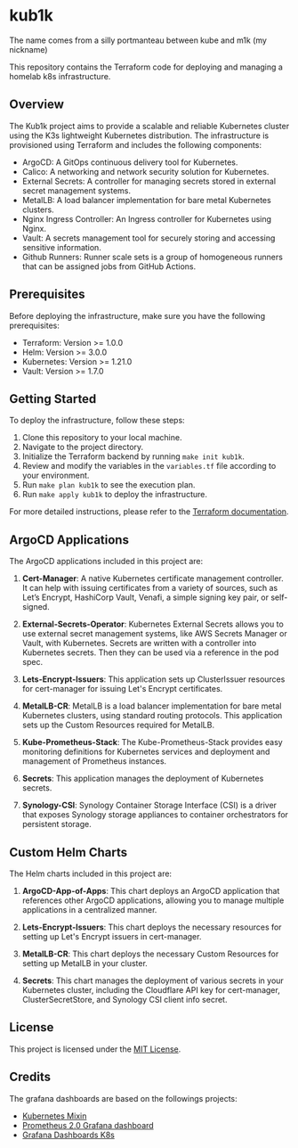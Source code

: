 # kub1k
The name comes from a silly portmanteau between kube and m1k (my nickname)

This repository contains the Terraform code for deploying and managing a homelab k8s infrastructure.

## Overview

The Kub1k project aims to provide a scalable and reliable Kubernetes cluster using the K3s lightweight Kubernetes distribution. The infrastructure is provisioned using Terraform and includes the following components:

- ArgoCD: A GitOps continuous delivery tool for Kubernetes.
- Calico: A networking and network security solution for Kubernetes.
- External Secrets: A controller for managing secrets stored in external secret management systems.
- MetalLB: A load balancer implementation for bare metal Kubernetes clusters.
- Nginx Ingress Controller: An Ingress controller for Kubernetes using Nginx.
- Vault: A secrets management tool for securely storing and accessing sensitive information.
- Github Runners: Runner scale sets is a group of homogeneous runners that can be assigned jobs from GitHub Actions.

## Prerequisites

Before deploying the infrastructure, make sure you have the following prerequisites:

- Terraform: Version >= 1.0.0
- Helm: Version >= 3.0.0
- Kubernetes: Version >= 1.21.0
- Vault: Version >= 1.7.0

## Getting Started

To deploy the infrastructure, follow these steps:

1. Clone this repository to your local machine.
2. Navigate to the project directory.
3. Initialize the Terraform backend by running `make init kub1k`.
4. Review and modify the variables in the `variables.tf` file according to your environment.
5. Run `make plan kub1k` to see the execution plan.
6. Run `make apply kub1k` to deploy the infrastructure.

For more detailed instructions, please refer to the [Terraform documentation](https://www.terraform.io/docs/index.html).


## ArgoCD Applications

The ArgoCD applications included in this project are:

1. **Cert-Manager**: A native Kubernetes certificate management controller. It can help with issuing certificates from a variety of sources, such as Let’s Encrypt, HashiCorp Vault, Venafi, a simple signing key pair, or self-signed.

2. **External-Secrets-Operator**: Kubernetes External Secrets allows you to use external secret management systems, like AWS Secrets Manager or Vault, with Kubernetes. Secrets are written with a controller into Kubernetes secrets. Then they can be used via a reference in the pod spec.

3. **Lets-Encrypt-Issuers**: This application sets up ClusterIssuer resources for cert-manager for issuing Let's Encrypt certificates.

4. **MetalLB-CR**: MetalLB is a load balancer implementation for bare metal Kubernetes clusters, using standard routing protocols. This application sets up the Custom Resources required for MetalLB.

5. **Kube-Prometheus-Stack**: The Kube-Prometheus-Stack provides easy monitoring definitions for Kubernetes services and deployment and management of Prometheus instances.

6. **Secrets**: This application manages the deployment of Kubernetes secrets.

7. **Synology-CSI**: Synology Container Storage Interface (CSI) is a driver that exposes Synology storage appliances to container orchestrators for persistent storage.

## Custom Helm Charts

The Helm charts included in this project are:

1. **ArgoCD-App-of-Apps**: This chart deploys an ArgoCD application that references other ArgoCD applications, allowing you to manage multiple applications in a centralized manner.

2. **Lets-Encrypt-Issuers**: This chart deploys the necessary resources for setting up Let's Encrypt issuers in cert-manager.

3. **MetalLB-CR**: This chart deploys the necessary Custom Resources for setting up MetalLB in your cluster.

4. **Secrets**: This chart manages the deployment of various secrets in your Kubernetes cluster, including the Cloudflare API key for cert-manager, ClusterSecretStore, and Synology CSI client info secret.

## License

This project is licensed under the [MIT License](LICENSE).


## Credits

The grafana dashboards are based on the followings projects:

- [Kubernetes Mixin](https://github.com/kubernetes-monitoring/kubernetes-mixin)
- [Prometheus 2.0 Grafana dashboard](https://github.com/FUSAKLA/Prometheus2-grafana-dashboard)
- [Grafana Dashboards K8s](https://github.com/dotdc/grafana-dashboards-kubernetes)
